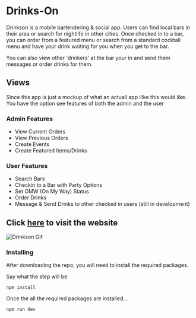 # Drinks-On

Drinkson is a mobile bartendering & social app. Users can find local bars in their area or search for nightlife in other cities. Once checked in to a bar, you can order from a featured menu or search from a standard cocktail menu and have your drink waiting for you when you get to the bar.

You can also view other 'drinkers' at the bar your in and send them messages or order drinks for them. 

## Views
Since this app is just a mockup of what an actuall app lilke this would like. You have the option see features of both the admin and the user

### Admin Features
* View Current Orders
* View Previous Orders
* Create Events
* Create Featured Items/Drinks

### User Features
* Search Bars
* Checkin to a Bar with Party Options
* Set OMW (On My Way) Status
* Order Drinks
* Message & Send Drinks to other checked in users (still in development)

## Click [here](http://dry-brushlands-95291.herokuapp.com/) to visit the website
![Drinkson Gif](/client/public/Drinkson.gif)


### Installing

After downloading the repo, you will need to install the required packages.

Say what the step will be

```
npm install
```

Once the all the required packages are installed...

```
npm run dev
```
